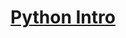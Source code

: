 # **[Python Intro](https://colab.research.google.com/drive/1oHFaDzNIIFEyYTW1dJ8a8yDsnl_0kxvP#scrollTo=6j-YfSlb5Q0w)**
